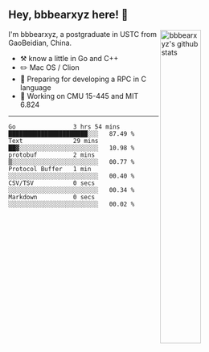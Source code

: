 ## Hey, bbbearxyz here! :wave:

<img align="right" alt="bbbearxyz's github stats" width="40%" src="https://github-readme-stats.vercel.app/api?username=bbbearxyz&show_icons=true">

I'm bbbearxyz, a postgraduate in USTC from GaoBeidian, China.

-   :hammer_and_pick:    know a little in Go and C++
-   :pencil2: Mac OS / Clion
-   :seedling: Preparing for developing a RPC in C language 
-   :thinking: Working on CMU 15-445 and MIT 6.824
---
<!--START_SECTION:waka-->

```text
Go                3 hrs 54 mins   ██████████████████████░░░   87.49 %
Text              29 mins         ██▓░░░░░░░░░░░░░░░░░░░░░░   10.98 %
protobuf          2 mins          ▒░░░░░░░░░░░░░░░░░░░░░░░░   00.77 %
Protocol Buffer   1 min           ░░░░░░░░░░░░░░░░░░░░░░░░░   00.40 %
CSV/TSV           0 secs          ░░░░░░░░░░░░░░░░░░░░░░░░░   00.34 %
Markdown          0 secs          ░░░░░░░░░░░░░░░░░░░░░░░░░   00.02 %
```

<!--END_SECTION:waka-->
